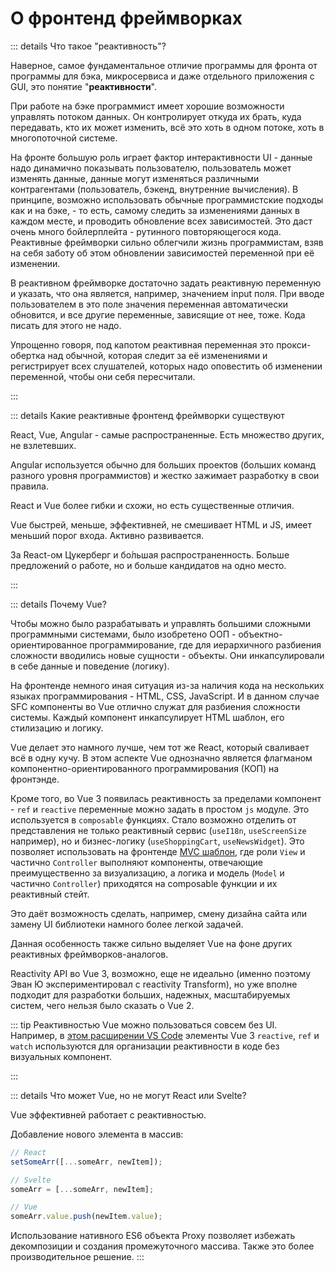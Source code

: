 # О фронтенд фреймворках

::: details Что такое "реактивность"?

Наверное, самое фундаментальное отличие программы для фронта от программы для бэка, микросервиса и даже отдельного приложения с GUI, это понятие "**реактивности**".

При работе на бэке программист имеет хорошие возможности управлять потоком данных. Он контролирует откуда их брать, куда передавать, кто их может изменить, всё это хоть в одном потоке, хоть в многопоточной системе.

На фронте большую роль играет фактор интерактивности UI - данные надо динамично показывать пользователю, пользователь может изменять данные, данные могут изменяться различными контрагентами (пользователь, бэкенд, внутренние вычисления). В принципе, возможно использовать обычные программистские подходы как и на бэке, - то есть, самому следить за изменениями данных в каждом месте, и проводить обновление всех зависимостей. Это даст очень много бойлерплейта - рутинного повторяющегося кода. Реактивные фреймворки сильно облегчили жизнь программистам, взяв на себя заботу об этом обновлении зависимостей переменной при её изменении.

В реактивном фреймворке достаточно задать реактивную переменную и указать, что она является, например, значением input поля. При вводе пользователем в это поле значения переменная автоматически обновится, и все другие переменные, зависящие от нее, тоже. Кода писать для этого не надо.

Упрощенно говоря, под капотом реактивная переменная это прокси-обертка над обычной, которая следит за её изменениями и регистрирует всех слушателей, которых надо оповестить об изменении переменной, чтобы они себя пересчитали.

:::

::: details Какие реактивные фронтенд фреймворки существуют

React, Vue, Angular - самые распространенные. Есть множество других, не взлетевших.

Angular используется обычно для больших проектов (больших команд разного уровня программистов) и жестко зажимает разработку в свои правила.

React и Vue более гибки и схожи, но есть существенные отличия.

Vue быстрей, меньше, эффективней, не смешивает HTML и JS, имеет меньший порог входа. Активно развивается.

За React-ом Цукерберг и бо&#x301;льшая распространенность. Больше предложений о работе, но и больше кандидатов на одно место.

:::

::: details Почему Vue?

Чтобы можно было разрабатывать и управлять большими сложными программными системами, было изобретено ООП - объектно-ориентированное программирование, где для иерархичного разбиения сложности вводились новые сущности - объекты. Они инкапсулировали в себе данные и поведение (логику).

На фронтенде немного иная ситуация из-за наличия кода на нескольких языках программирования - HTML, CSS, JavaScript. И в данном случае SFC компоненты во Vue отлично служат для разбиения сложности системы. Каждый компонент инкапсулирует HTML шаблон, его стилизацию и логику.

Vue делает это намного лучше, чем тот же React, который сваливает всё в одну кучу. В этом аспекте Vue однозначно является флагманом компонентно-ориентированного программирования (КОП) на фронтэнде.

Кроме того, во Vue 3 появилась реактивность за пределами компонент - `ref` и `reactive` переменные можно задать в простом `js` модуле. Это используется в `composable` функциях. Стало возможно отделить от представления не только реактивный сервис (`useI18n`, `useScreenSize` например), но и бизнес-логику (`useShoppingCart`, `useNewsWidget`). Это позволяет использовать на фронтенде [MVC шаблон](https://ru.wikipedia.org/wiki/Model-View-Controller), где роли `View` и частично `Controller` выполняют компоненты, отвечающие преимущественно за визуализацию, а логика и модель (`Model` и частично `Controller`) приходятся на composable функции и их реактивный стейт.

Это даёт возможность сделать, например, смену дизайна сайта или замену UI библиотеки намного более легкой задачей.

Данная особенность также сильно выделяет Vue на фоне других реактивных фреймворков-аналогов.

Reactivity API во Vue 3, возможно, еще не идеально (именно поэтому Эван Ю экспериментировал с reactivity Transform), но уже вполне подходит для разработки больших, надежных, масштабируемых систем, чего нельзя было сказать о Vue 2.

::: tip
Реактивностью Vue можно пользоваться совсем без UI. Например, в [этом расширении VS Code](https://github.com/soerenuhrbach/vscode-deepl/blob/main/src/state.ts) элементы Vue 3 `reactive`, `ref` и `watch` используются для организации реактивности в коде без визуальных компонент.

:::

::: details Что может Vue, но не могут React или Svelte?

Vue эффективней работает с реактивностью.

Добавление нового элемента в массив:

```js
// React
setSomeArr([...someArr, newItem]);

// Svelte
someArr = [...someArr, newItem];

// Vue
someArr.value.push(newItem.value);
```

Использование нативного ES6 объекта Proxy позволяет избежать декомпозиции и создания промежуточного массива.
Также это более производительное решение.
:::

